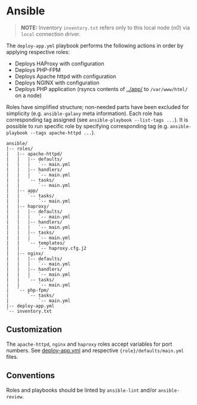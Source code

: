 # Ansible

> **NOTE:** Inventory `inventory.txt` refers only to this local node (*n0*) via
  `local` connection driver.

The `deploy-app.yml` playbook performs the following actions in order by applying
respective roles:

* Deploys HAProxy with configuration
* Deploys PHP-FPM
* Deploys Apache httpd with configuration
* Deploys NGINX with configuration
* Deploys PHP application (rsyncs contents of [../app/](../app) to
  `/var/www/html/` on a node)

Roles have simplified structure; non-needed parts have been excluded for
simplicity (e.g. `ansible-galaxy` meta information). Each role has corresponding
tag assigned (see `ansible-playbook --list-tags ...`). It is possible to run
specific role by specifying corresponding tag
(e.g. `ansible-playbook --tags apache-httpd ...`).

```code
ansible/
|-- roles/
|   |-- apache-httpd/
|   |   |-- defaults/
|   |   |   `-- main.yml
|   |   |-- handlers/
|   |   |   `-- main.yml
|   |   `-- tasks/
|   |       `-- main.yml
|   |-- app/
|   |   `-- tasks/
|   |       `-- main.yml
|   |-- haproxy/
|   |   |-- defaults/
|   |   |   `-- main.yml
|   |   |-- handlers/
|   |   |   `-- main.yml
|   |   |-- tasks/
|   |   |   `-- main.yml
|   |   `-- templates/
|   |       `-- haproxy.cfg.j2
|   |-- nginx/
|   |   |-- defaults/
|   |   |   `-- main.yml
|   |   |-- handlers/
|   |   |   `-- main.yml
|   |   `-- tasks/
|   |       `-- main.yml
|   `-- php-fpm/
|       `-- tasks/
|           `-- main.yml
|-- deploy-app.yml
`-- inventory.txt
```

## Customization

The `apache-httpd`, `nginx` and `haproxy` roles accept variables for port numbers. See
[deploy-app.yml](deploy-app.yml) and respective `{role}/defaults/main.yml` files.

## Conventions

Roles and playbooks should be linted by `ansible-lint` and/or `ansible-review`.
